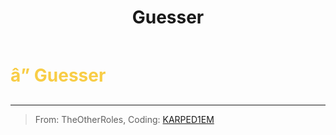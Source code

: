﻿---
lang: en-US
title: Guesser
prev:
next:
---

# <font color=#f8cd46>â” <b>Guesser</b></font> <Badge text="Guesser" type="tip" vertical="middle"/>
---

> From: TheOtherRoles, Coding: [KARPED1EM](https://github.com/KARPED1EM)
